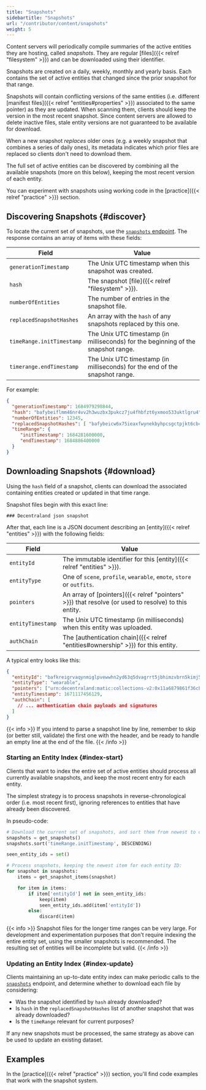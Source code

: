 ```yaml
---
title: "Snapshots"
sidebartitle: "Snapshots"
url: "/contributor/content/snapshots"
weight: 5
---
```


Content servers will periodically compile summaries of the active entities they are hosting, called _snapshots_. They are regular [files]({{< relref "filesystem" >}}) and can be downloaded using their identifier.

Snapshots are created on a daily, weekly, monthly and yearly basis. Each contains the set of active entities that changed since the prior snapshot for that range.

Snapshots will contain conflicting versions of the same entities (i.e. different [manifest files]({{< relref "entities#properties" >}}) associated to the same pointer) as they are updated. When scanning them, clients should keep the version in the most recent snapshot. Since content servers are allowed to delete inactive files, stale entity versions are not guaranteed to be available for download.

When a new snapshot _replaces_ older ones (e.g. a weekly snapshot that combines a series of daily ones), its metadata indicates which prior files are replaced so clients don't need to download them. 

The full set of active entities can be discovered by combining all the available snapshots (more on this below), keeping the most recent version of each entity. 

You can experiment with snapshots using working code in the [practice]({{< relref "practice" >}}) section.


## Discovering Snapshots {#discover}

To locate the current set of snapshots, use the [`snapshots` endpoint](https://decentraland.github.io/catalyst-api-specs/#tag/Content-Server/operation/getSnapshots). The response contains an array of items with these fields:

| Field | Value |
| ----- | --- |
| `generationTimestamp` | The Unix UTC timestamp when this snapshot was created. 
| `hash` | The snapshot [file]({{< relref "filesystem" >}}).
| `numberOfEntities` | The number of entries in the snapshot file.
| `replacedSnapshotHashes` | An array with the `hash` of any snapshots replaced by this one.
| `timeRange.initTimestamp` | The Unix UTC timestamp (in milliseconds) for the beginning of the snapshot range.
| `timerange.endTimestamp` | The Unix UTC timestamp (in milliseconds) for the end of the snapshot range.

For example:

```json
{
  "generationTimestamp": 1684979298844,
  "hash": "bafybeiflmm46nr4vv2h3wuzbx3pukcz7ju4fhbfzt6yxmoo533uktlgru4",
  "numberOfEntities": 12345,
  "replacedSnapshotHashes": [ "bafybeicw6x75ieaxfwynekbyhpcsgctpjkt6cb4j6oa7s57qjj6e4b5phd" ],
  "timeRange": {
     "initTimestamp": 1684281600000,
     "endTimestamp": 1684886400000
  }
}
```

## Downloading Snapshots {#download}

Using the `hash` field of a snapshot, clients can download the associated  containing entities created or updated in that time range.

Snapshot files begin with this exact line:

```
### Decentraland json snapshot
```

After that, each line is a JSON document describing an [entity]({{< relref "entities" >}}) with the following fields:

| Field | Value |
| ----- | --- |
| `entityId` | The immutable identifier for this [entity]({{< relref "entities" >}}).
| `entityType` | One of `scene`, `profile`, `wearable`, `emote`, `store` or `outfits`.
| `pointers` | An array of [pointers]({{< relref "pointers" >}}) that resolve (or used to resolve) to this entity.
| `entityTimestamp` | The Unix UTC timestamp (in milliseconds) when this entity was uploaded.
| `authChain` | The [authentication chain]({{< relref "entities#ownership" >}}) for this entity.

A typical entry looks like this:

```json
{
  "entityId": "bafkreigrvaqynmiglpvewwhn2yd63q5dvagrrt5jbhimzvbrn5kimj5zne",
  "entityType": "wearable",
  "pointers": ["urn:decentraland:matic:collections-v2:0x11a6879861f36cbad632a4e7226816a16139fb33:0"],
  "entityTimestamp": 1671117456129,
  "authChain": [
    // ... authentication chain payloads and signatures
  ]
}
```

{{< info >}}
If you intend to parse a snapshot line by line, remember to skip (or better still, validate) the first one with the header, and be ready to handle an empty line at the end of the file.
{{< /info >}}


### Starting an Entity Index {#index-start}

Clients that want to index the entire set of active entities should process all currently available snapshots, and keep the most recent entry for each entity.

The simplest strategy is to process snapshots in reverse-chronological order (i.e. most recent first), ignoring references to entities that have already been discovered.

In pseudo-code:

```py
# Download the current set of snapshots, and sort them from newest to oldest:
snapshots = get_snapshots()
snapshots.sort('timeRange.initTimestamp', DESCENDING)

seen_entity_ids = set()

# Process snapshots, keeping the newest item for each entity ID:
for snapshot in snapshots:
    items = get_snapshot_items(snapshot) 

    for item in items:
        if item['entityId'] not in seen_entity_ids:
            keep(item)
            seen_entity_ids.add(item['entityId'])
        else:
            discard(item)
```

{{< info >}}
Snapshot files for the longer time ranges can be very large. For development and experimentation purposes that don't require indexing the entire entity set, using the smaller snapshots is recommended. The resulting set of entities will be incomplete but valid.
{{< /info >}}


### Updating an Entity Index {#index-update}

Clients maintaining an up-to-date entity index can make periodic calls to the [`snapshots`](https://decentraland.github.io/catalyst-api-specs/#tag/Content-Server/operation/getSnapshots) endpoint, and determine whether to download each file by considering:

* Was the snapshot identified by `hash` already downloaded?
* Is `hash` in the `replacedSnapshotHashes` list of another snapshot that was already downloaded?
* Is the `timeRange` relevant for current purposes?

If any new snapshots must be processed, the same strategy as above can be used to update an existing dataset.


## Examples

In the [practice]({{< relref "practice" >}}) section, you'll find code examples that work with the snapshot system.
